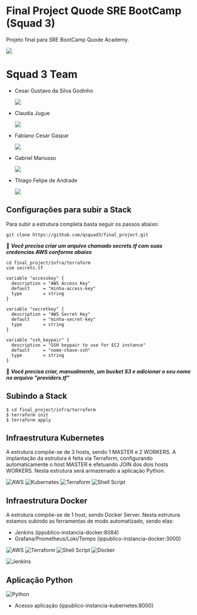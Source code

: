 # Final Project Quode SRE BootCamp (Squad 3)
Projeto final para SRE BootCamp Quode Academy. 


<a href = "https://github.com/Tanu-N-Prabhu/Python/graphs/contributors">
  <img src = "https://contrib.rocks/image?repo=qsquad3/final_project"/>
</a>



# Squad 3 Team
- Cesar Gustavo da Silva Godinho [<p align="left"><img src="https://img.shields.io/badge/linkedin-%230077B5.svg?&style=for-the-badge&logo=linkedin&logoColor=white" /></p>](https://www.linkedin.com/in/cgsgodinho/)
- Claudia Jugue [<p align="left"><img src="https://img.shields.io/badge/linkedin-%230077B5.svg?&style=for-the-badge&logo=linkedin&logoColor=white" /></p>](https://www.linkedin.com/in/claudia-jugue/)
- Fabiano Cesar Gaspar [<p align="left"><img src="https://img.shields.io/badge/linkedin-%230077B5.svg?&style=for-the-badge&logo=linkedin&logoColor=white" /></p>](https://www.linkedin.com/in/thiago-felipe-de-andrade-932aab5/)
- Gabriel Mariusso [<p align="left"><img src="https://img.shields.io/badge/linkedin-%230077B5.svg?&style=for-the-badge&logo=linkedin&logoColor=white" /></p>](https://www.linkedin.com/in/gabriel-mariusso/)
- Thiago Felipe de Andrade [<p align="left"><img src="https://img.shields.io/badge/linkedin-%230077B5.svg?&style=for-the-badge&logo=linkedin&logoColor=white" /></p>](https://www.linkedin.com/in/thiago-felipe-de-andrade-932aab5/)

## Configurações para subir a Stack

Para subir a estrutura completa basta seguir os passos abaixo:

```
git clone https://github.com/qsquad3/final_project.git
```

:red_circle: ***Você precisa criar um arquivo chamado secrets.tf com suas credencias AWS conforme abaixo***
```
cd final_project/infra/terraform
vim secrets.tf
```

```
variable "accesskey" {
  description = "AWS Access Key"
  default     = "minha-access-key"
  type        = string
}

variable "secretkey" {
  description = "AWS Secret Key"
  default     = "minha-secret-key"
  type        = string
}

variable "ssh_keypair" {
  description = "SSH keypair to use for EC2 instance"
  default     = "nome-chave-ssh"
  type        = string
}
```

:red_circle: ***Você precisa criar, manualmente, um bucket S3 e adicionar o seu  nome no arquivo "providers.tf"***


## Subindo a Stack

```
$ cd final_project/infra/terraform
$ terraform init
$ terraform apply
```

## Infraestrutura Kubernetes

A estrutura compõe-se de 3 hosts, sendo 1 MASTER e 2 WORKERS.
A implantação da estrutura é feita via Terraform, configurando automaticamente o host MASTER e efetuando JOIN dos dois hosts WORKERS.
Nesta estrutura será armazenado a aplicação Python.

![AWS](https://img.shields.io/badge/AWS-%23FF9900.svg?style=for-the-badge&logo=amazon-aws&logoColor=white)
![Kubernetes](https://img.shields.io/badge/kubernetes-%23326ce5.svg?style=for-the-badge&logo=kubernetes&logoColor=white)
![Terraform](https://img.shields.io/badge/terraform-%235835CC.svg?style=for-the-badge&logo=terraform&logoColor=white)
![Shell Script](https://img.shields.io/badge/shell_script-%23121011.svg?style=for-the-badge&logo=gnu-bash&logoColor=white)

## Infraestrutura Docker

A estrutura compõe-se de 1 host, sendo Docker Server.
Nesta estrutura estamos subindo as ferramentas de modo automatizado, sendo elas:
- Jenkins (ippublico-instancia-docker:8084)
- Grafana/Prometheus/Loki/Tempo (ippublico-instancia-docker:3000)

![AWS](https://img.shields.io/badge/AWS-%23FF9900.svg?style=for-the-badge&logo=amazon-aws&logoColor=white)
![Terraform](https://img.shields.io/badge/terraform-%235835CC.svg?style=for-the-badge&logo=terraform&logoColor=white)
![Shell Script](https://img.shields.io/badge/shell_script-%23121011.svg?style=for-the-badge&logo=gnu-bash&logoColor=white)
![Docker](https://img.shields.io/badge/docker-%230db7ed.svg?style=for-the-badge&logo=docker&logoColor=white)

![Jenkins](https://img.shields.io/badge/jenkins-%232C5263.svg?style=for-the-badge&logo=jenkins&logoColor=white)

## Aplicação Python

![Python](https://img.shields.io/badge/python-3670A0?style=for-the-badge&logo=python&logoColor=ffdd54)

- Acesso aplicação (ippublico-instancia-kubernetes:8000)

